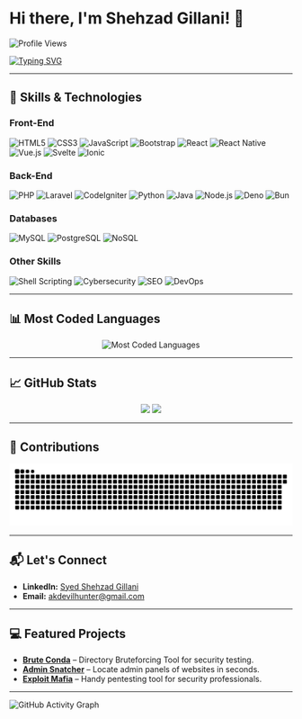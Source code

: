 # Hi there, I'm Shehzad Gillani! 👋

![Profile Views](https://komarev.com/ghpvc/?username=SyedShehzadGillani&label=Profile%20views&color=0e75b6&style=flat)

[![Typing SVG](https://readme-typing-svg.herokuapp.com?font=Fira+Code&size=24&duration=4000&pause=1000&color=FF5733&width=700&lines=Full-Stack+Developer;Ethical+Hacker;Bug+Hunter;Problem+Solver;Always+Learning+New+Tech)](https://git.io/typing-svg)

---

## 🚀 Skills & Technologies

### **Front-End**
![HTML5](https://img.shields.io/badge/-HTML5-E34F26?logo=html5&logoColor=white&style=for-the-badge)
![CSS3](https://img.shields.io/badge/-CSS3-1572B6?logo=css3&logoColor=white&style=for-the-badge)
![JavaScript](https://img.shields.io/badge/-JavaScript-F7DF1E?logo=javascript&logoColor=black&style=for-the-badge)
![Bootstrap](https://img.shields.io/badge/-Bootstrap-7952B3?logo=bootstrap&logoColor=white&style=for-the-badge)
![React](https://img.shields.io/badge/-React-61DAFB?logo=react&logoColor=black&style=for-the-badge)
![React Native](https://img.shields.io/badge/-React%20Native-61DAFB?logo=react&logoColor=black&style=for-the-badge)
![Vue.js](https://img.shields.io/badge/-Vue.js-4FC08D?logo=vue.js&logoColor=white&style=for-the-badge)
![Svelte](https://img.shields.io/badge/-Svelte-FF3E00?logo=svelte&logoColor=white&style=for-the-badge)
![Ionic](https://img.shields.io/badge/-Ionic-3880FF?logo=ionic&logoColor=white&style=for-the-badge)

### **Back-End**
![PHP](https://img.shields.io/badge/-PHP-777BB4?logo=php&logoColor=white&style=for-the-badge)
![Laravel](https://img.shields.io/badge/-Laravel-FF2D20?logo=laravel&logoColor=white&style=for-the-badge)
![CodeIgniter](https://img.shields.io/badge/-CodeIgniter-EF4223?logo=codeigniter&logoColor=white&style=for-the-badge)
![Python](https://img.shields.io/badge/-Python-3776AB?logo=python&logoColor=white&style=for-the-badge)
![Java](https://img.shields.io/badge/-Java-007396?logo=java&logoColor=white&style=for-the-badge)
![Node.js](https://img.shields.io/badge/-Node.js-339933?logo=node.js&logoColor=white&style=for-the-badge)
![Deno](https://img.shields.io/badge/-Deno-000000?logo=deno&logoColor=white&style=for-the-badge)
![Bun](https://img.shields.io/badge/-Bun-000000?logo=bun&logoColor=white&style=for-the-badge)

### **Databases**
![MySQL](https://img.shields.io/badge/-MySQL-4479A1?logo=mysql&logoColor=white&style=for-the-badge)
![PostgreSQL](https://img.shields.io/badge/-PostgreSQL-4169E1?logo=postgresql&logoColor=white&style=for-the-badge)
![NoSQL](https://img.shields.io/badge/-NoSQL-005571?logo=mongodb&logoColor=white&style=for-the-badge)

### **Other Skills**
![Shell Scripting](https://img.shields.io/badge/-Shell%20Scripting-4EAA25?logo=gnu-bash&logoColor=white&style=for-the-badge)
![Cybersecurity](https://img.shields.io/badge/-Cybersecurity-FF5733?logo=security&logoColor=white&style=for-the-badge)
![SEO](https://img.shields.io/badge/-SEO-4285F4?logo=google&logoColor=white&style=for-the-badge)
![DevOps](https://img.shields.io/badge/-DevOps-0A66C2?logo=devops&logoColor=white&style=for-the-badge)

---

## 📊 Most Coded Languages
<div align="center">
  <img src="https://github-readme-stats.vercel.app/api/top-langs/?username=SyedShehzadGillani&layout=compact&hide_border=true&theme=radical" alt="Most Coded Languages" />
</div>

---

## 📈 GitHub Stats
<p align="center">
  <img height="180em" src="https://github-readme-stats.vercel.app/api?username=SyedShehzadGillani&show_icons=true&hide_border=true&theme=radical&count_private=true" />
  <img height="180em" src="https://github-readme-streak-stats.herokuapp.com/?user=SyedShehzadGillani&hide_border=true&theme=radical" />
</p>

---

## 🐍 Contributions
![Snake animation](https://raw.githubusercontent.com/SyedShehzadGillani/SyedShehzadGillani/output/snake.svg)


---

## 📬 Let's Connect
- **LinkedIn:** [Syed Shehzad Gillani](https://www.linkedin.com/in/syed-shehzad-gillani/)
- **Email:** [akdevilhunter@gmail.com](mailto:akdevilhunter@gmail.com)

---

## 💻 Featured Projects
- **[Brute Conda](https://github.com/SyedShehzadGillani/BruteConda)** – Directory Bruteforcing Tool for security testing.  
- **[Admin Snatcher](https://github.com/SyedShehzadGillani/AdminSnatcher)** – Locate admin panels of websites in seconds.  
- **[Exploit Mafia](https://github.com/SyedShehzadGillani/ExploitMafia)** – Handy pentesting tool for security professionals.  

---

![GitHub Activity Graph](https://github-readme-activity-graph.vercel.app/graph?username=SyedShehzadGillani&bg_color=0d1117&color=ff5733&line=61dafb&point=f9f9f9&area=true&hide_border=true)
